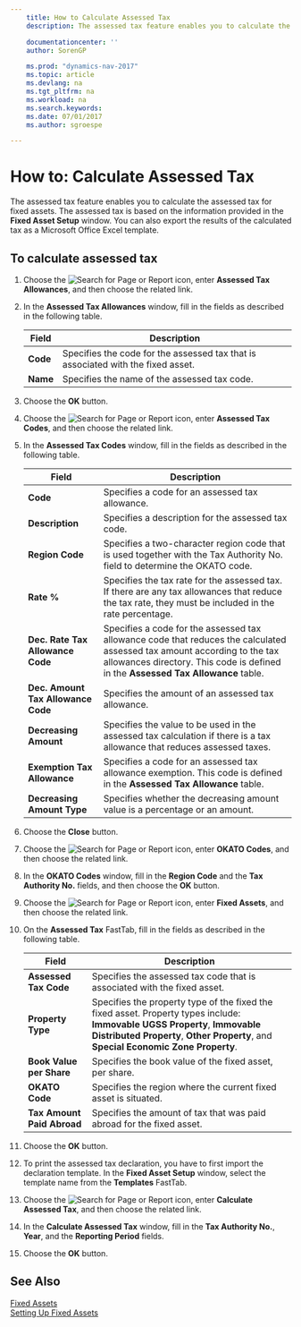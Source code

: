 ```yaml
---
    title: How to Calculate Assessed Tax
    description: The assessed tax feature enables you to calculate the assessed tax for fixed assets. The assessed tax is based on the information provided in the **Fixed Asset Setup** window.

    documentationcenter: ''
    author: SorenGP

    ms.prod: "dynamics-nav-2017"
    ms.topic: article
    ms.devlang: na
    ms.tgt_pltfrm: na
    ms.workload: na
    ms.search.keywords:
    ms.date: 07/01/2017
    ms.author: sgroespe

---
```

# How to: Calculate Assessed Tax
The assessed tax feature enables you to calculate the assessed tax for fixed assets. The assessed tax is based on the information provided in the **Fixed Asset Setup** window. You can also export the results of the calculated tax as a Microsoft Office Excel template.  

## To calculate assessed tax  

1.  Choose the ![Search for Page or Report](../../media/ui-search/search_small.png "Search for Page or Report icon") icon, enter **Assessed Tax Allowances**, and then choose the related link.  
2.  In the **Assessed Tax Allowances** window, fill in the fields as described in the following table.  

    |Field|Description|  
    |---------------------------------|---------------------------------------|  
    |**Code**|Specifies the code for the assessed tax that is associated with the fixed asset.|  
    |**Name**|Specifies the name of the assessed tax code.|  

3.  Choose the **OK** button.  
4.  Choose the ![Search for Page or Report](../../media/ui-search/search_small.png "Search for Page or Report icon") icon, enter **Assessed Tax Codes**, and then choose the related link.  
5.  In the **Assessed Tax Codes** window, fill in the fields as described in the following table.  

    |Field|Description|  
    |---------------------------------|---------------------------------------|  
    |**Code**|Specifies a code for an assessed tax allowance.|  
    |**Description**|Specifies a description for the assessed tax code.|  
    |**Region Code**|Specifies a two-character region code that is used together with the Tax Authority No. field to determine the OKATO code.|  
    |**Rate %**|Specifies the tax rate for the assessed tax. If there are any tax allowances that reduce the tax rate, they must be included in the rate percentage.|  
    |**Dec. Rate Tax Allowance Code**|Specifies a code for the assessed tax allowance code that reduces the calculated assessed tax amount according to the tax allowances directory. This code is defined in the **Assessed Tax Allowance** table.|  
    |**Dec. Amount Tax Allowance Code**|Specifies the amount of an assessed tax allowance.|  
    |**Decreasing Amount**|Specifies the value to be used in the assessed tax calculation if there is a tax allowance that reduces assessed taxes.|  
    |**Exemption Tax Allowance**|Specifies a code for an assessed tax allowance exemption. This code is defined in the **Assessed Tax Allowance** table.|  
    |**Decreasing Amount Type**|Specifies whether the decreasing amount value is a percentage or an amount.|  

6.  Choose the **Close** button.  
7.  Choose the ![Search for Page or Report](../../media/ui-search/search_small.png "Search for Page or Report icon") icon, enter **OKATO Codes**, and then choose the related link.  
8.  In the **OKATO Codes** window, fill in the **Region Code** and the **Tax Authority No.** fields, and then choose the **OK** button.  
9. Choose the ![Search for Page or Report](../../media/ui-search/search_small.png "Search for Page or Report icon") icon, enter **Fixed Assets**, and then choose the related link.  
10. On the **Assessed Tax** FastTab, fill in the fields as described in the following table.  

    |Field|Description|  
    |---------------------------------|---------------------------------------|  
    |**Assessed Tax Code**|Specifies the assessed tax code that is associated with the fixed asset.|  
    |**Property Type**|Specifies the property type of the fixed the fixed asset. Property types include: **Immovable UGSS Property**, **Immovable Distributed Property**, **Other Property**, and **Special Economic Zone Property**.|  
    |**Book Value per Share**|Specifies the book value of the fixed asset, per share.|  
    |**OKATO Code**|Specifies the region where the current fixed asset is situated.|  
    |**Tax Amount Paid Abroad**|Specifies the amount of tax that was paid abroad for the fixed asset.|  

11. Choose the **OK** button.  
12. To print the assessed tax declaration, you have to first import the declaration template. In the **Fixed Asset Setup** window, select the template name from the **Templates** FastTab.  
13. Choose the ![Search for Page or Report](../../media/ui-search/search_small.png "Search for Page or Report icon") icon, enter **Calculate Assessed Tax**, and then choose the related link.  
14. In the **Calculate Assessed Tax** window, fill in the **Tax Authority No.**, **Year**, and the **Reporting Period** fields.  
15. Choose the **OK** button.  

## See Also  
 [Fixed Assets](../../fa-manage.md)  
 [Setting Up Fixed Assets](../../fa-setup.md)
